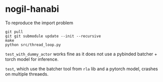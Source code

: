 # nogil-hanabi

To reproduce the import problem
```
git pull
git git submodule update --init --recursive
make
python src/thread_loop.py
```

`test_with_dummy_actor` works fine as it does not use a pybinded batcher + torch model for inference.

`test`, which use the batcher tool from `rla` lib and a pytorch model, crashes on multiple threaeds.
